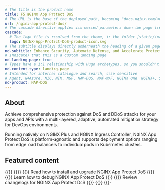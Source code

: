 ```yaml
---
# The title is the product name
title: F5 NGINX App Protect DoS
# The URL is the base of the deployed path, becoming "docs.nginx.com/<url>/<other-pages>"
url: /nginx-app-protect-dos/
# The cascade directive applies its nested parameters down the page tree until overwritten
cascade:
  # The logo file is resolved from the theme, in the folder /static/images/icons/
  logo: NGINX-App-Protect-DoS-product-icon.svg
# The subtitle displays directly underneath the heading of a given page
nd-subtitle: Enhance Security, Automate Defense, and Accelerate Protection with NGINX
# Indicates that this is a custom landing page
nd-landing-page: true
# Types have a 1:1 relationship with Hugo archetypes, so you shouldn't need to change this
nd-content-type: landing-page
# Intended for internal catalogue and search, case sensitive:
# Agent, N4Azure, NIC, NIM, NGF, NAP-DOS, NAP-WAF, NGINX One, NGINX+, Solutions, Unit
nd-product: NAP-DOS
---
```


## About
Achieve comprehensive protection against DoS and DDoS attacks for your apps and APIs with a multi-layered, adaptive, automated mitigation strategy for DevOps environments. 

Running natively on NGINX Plus and NGINX Ingress Controller, NGINX App Protect DoS is platform-agnostic and supports deployment options ranging from edge load balancers to individual pods in Kubernetes clusters.

## Featured content
[//]: # "You can add a maximum of three cards: any extra will not display."
[//]: # "One card will take full width page: two will take half width each. Three will stack like an inverse pyramid."
[//]: # "Some examples of content could be the latest release note, the most common install path, and a popular new feature."

{{<card-layout>}}
  {{<card-section showAsCards="true" isFeaturedSection="true">}}
    {{<card title="Deployment" titleUrl="/nginx-app-protect-dos/deployment-guide/learn-about-deployment/">}}
      Read how to install and upgrade NGINX App Protect DoS
    {{</card>}}
    <!-- The titleURL and icon are both optional -->
    <!-- Lucide icon names can be found at https://lucide.dev/icons/ -->
    {{<card title="Troubleshooting" titleUrl="/nginx-app-protect-dos/troubleshooting-guide/how-to-troubleshoot/">}}
      Learn how to debug NGINX App Protect DoS
    {{</card>}}
    {{<card title="Releases" titleUrl="/nginx-app-protect-dos/releases/">}}
      Review changelogs for NGINX App Protect DoS
    {{</card>}}
  {{</card-section>}}
{{</card-layout>}}